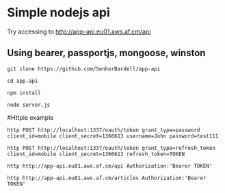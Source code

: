 # Simple nodejs api

Try accessing to http://app-api.eu01.aws.af.cm/api

## Using bearer, passportjs, mongoose, winston

```
git clone https://github.com/SenhorBardell/app-api
```

```
cd app-api
```

```
npm install
```

```
node server.js
```

#Httpie example

```
http POST http://localhost:1337/oauth/token grant_type=password client_id=mobile client_secret=1366613 username=John password=test111
```

```
http POST http://localhost:1337/oauth/token grant_type=refresh_token client_id=mobile client_secret=1366613 refresh_token=TOKEN
```
```
http http://app-api.eu01.aws.af.cm/api Authorization:'Bearer TOKEN'
```
```
http http://app-api.eu01.aws.af.cm/articles Authorization:'Bearer TOKEN'
```